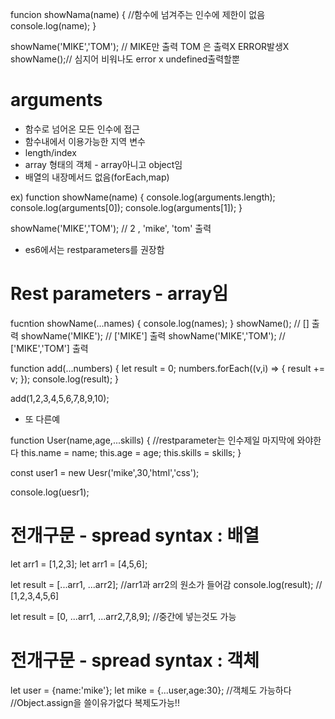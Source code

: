 funcion showNama(name) { //함수에 넘겨주는 인수에 제한이 없음
    console.log(name);
}

showName('MIKE','TOM'); // MIKE만 출력 TOM 은 출력X ERROR발생X
showName();// 심지어 비워나도 error x undefined출력할뿐

# arguments
- 함수로 넘어온 모든 인수에 접근
- 함수내에서 이용가능한 지역 변수
- length/index
- array 형태의 객체 - array아니고 object임
- 배열의 내장메서드 없음(forEach,map)

ex)
function showName(name) {
    console.log(arguments.length);
    console.log(arguments[0]);
    console.log(arguments[1]);
}

showName('MIKE','TOM'); // 2 , 'mike', 'tom' 출력

- es6에서는 restparameters를 권장함

# Rest parameters - array임

fucntion showName(...names) {
    console.log(names);
}
showName(); // [] 출력
showName('MIKE'); // ['MIKE'] 출력
showName('MIKE','TOM'); // ['MIKE','TOM'] 출력

function add(...numbers) {
    let result = 0;
    numbers.forEach((v,i) => {
        result += v;
    });
    console.log(result);
}

add(1,2,3,4,5,6,7,8,9,10);


- 또 다른예

function User(name,age,...skills) { //restparameter는 인수제일 마지막에 와야한다
    this.name = name;
    this.age = age;
    this.skills = skills;
}

const user1 = new Uesr('mike',30,'html','css');

console.log(uesr1);

# 전개구문 - spread syntax : 배열

let arr1 = [1,2,3];
let arr1 = [4,5,6];

let result = [...arr1, ...arr2]; //arr1과 arr2의 원소가 들어감
console.log(result); // [1,2,3,4,5,6]

let result = [0, ...arr1, ...arr2,7,8,9]; //중간에 넣는것도 가능

# 전개구문 - spread syntax : 객체
let user = {name:'mike'};
let mike = {...user,age:30}; //객체도 가능하다
//Object.assign을 쓸이유가없다 복제도가능!!

